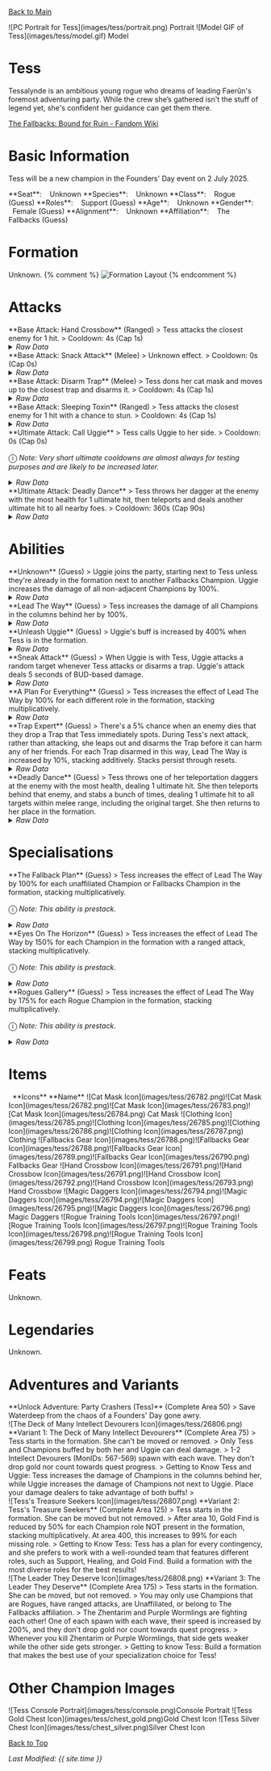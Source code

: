 [Back to Main](index.md)

<span class="championPortraitsRow">
    <span class="championPortraitsColumn">
        <span class="championPortraitsImage">
            ![PC Portrait for Tess](images/tess/portrait.png)
        </span>
        <span>
        Portrait
        </span>
    </span>
    <span class="championPortraitsColumn">
        <span class="championPortraitsImage">
            ![Model GIF of Tess](images/tess/model.gif)
        </span>
        <span>
        Model
        </span>
    </span>
</span>

# Tess

Tessalynde is an ambitious young rogue who dreams of leading Faerûn's foremost adventuring party. While the crew she’s gathered isn't the stuff of legend yet, she's confident her guidance can get them there.

[The Fallbacks: Bound for Ruin - Fandom Wiki](https://forgottenrealms.fandom.com/wiki/The_Fallbacks:_Bound_for_Ruin)

# Basic Information

Tess will be a new champion in the Founders' Day event on 2 July 2025.

<span class="champStatsTableColumn">
    <span class="champStatsTableRow">
        <span class="champStatsTableInfoHeader">
            <span style="margin-right:4px;">**Seat**:</span>
        </span>
        <span class="champStatsTableInfoSmall">
            <span style="margin-left:8px;">Unknown</span>
        </span>
    </span>
    <span class="champStatsTableRow">
        <span class="champStatsTableInfoHeader">
            <span style="margin-right:4px;">**Species**:</span>
        </span>
        <span class="champStatsTableInfoSmall">
            <span style="margin-left:8px;">Unknown</span>
        </span>
    </span>
    <span class="champStatsTableRow">
        <span class="champStatsTableInfoHeader">
            <span style="margin-right:4px;">**Class**:</span>
        </span>
        <span class="champStatsTableInfoSmall">
            <span style="margin-left:8px;">Rogue (Guess)</span>
        </span>
    </span>
    <span class="champStatsTableRow">
        <span class="champStatsTableInfoHeader">
            <span style="margin-right:4px;">**Roles**:</span>
        </span>
        <span class="champStatsTableInfoSmall">
            <span style="margin-left:8px;">Support (Guess)</span>
        </span>
    </span>
    <span class="champStatsTableRow">
        <span class="champStatsTableInfoHeader">
            <span style="margin-right:4px;">**Age**:</span>
        </span>
        <span class="champStatsTableInfoSmall">
            <span style="margin-left:8px;">Unknown</span>
        </span>
    </span>
    <span class="champStatsTableRow">
        <span class="champStatsTableInfoHeader">
            <span style="margin-right:4px;">**Gender**:</span>
        </span>
        <span class="champStatsTableInfoSmall">
            <span style="margin-left:8px;">Female (Guess)</span>
        </span>
    </span>
    <span class="champStatsTableRow">
        <span class="champStatsTableInfoHeader">
            <span style="margin-right:4px;">**Alignment**:</span>
        </span>
        <span class="champStatsTableInfoSmall">
            <span style="margin-left:8px;">Unknown</span>
        </span>
    </span>
    <span class="champStatsTableRow">
        <span class="champStatsTableInfoHeader">
            <span style="margin-right:4px;">**Affiliation**:</span>
        </span>
        <span class="champStatsTableInfoSmall">
            <span style="margin-left:8px;">The Fallbacks (Guess)</span>
        </span>
    </span>
</span>

# Formation

Unknown.
{% comment %}
<span class="formationBorder">
    ![Formation Layout](images/tess/formation.png)
</span>
{% endcomment %}

# Attacks

<div markdown="1" class="abilityBorder"><div markdown="1" class="abilityBorderInner">
**Base Attack: Hand Crossbow** (Ranged)
> Tess attacks the closest enemy for 1 hit.  
> Cooldown: 4s (Cap 1s)
<details><summary><em>Raw Data</em></summary>
<p>
<pre>
{
    "id": 870,
    "name": "Hand Crossbow",
    "description": "Tess attacks the closest enemy for 1 hit.",
    "long_description": "",
    "graphic_id": 0,
    "target": "front",
    "num_targets": 1,
    "aoe_radius": 0,
    "damage_modifier": 1,
    "cooldown": 4,
    "animations": [
        {
            "type": "ranged_attack",
            "projectile": "pd_generic_projectile",
            "shoot_offset_y": -60,
            "shoot_frame": 8,
            "shoot_sound": 149,
            "hit_sound": 133,
            "projectile_details": {
                "hash": "67f52f8a67393eadfdc8ef2193442a04",
                "target_offset_y": 0,
                "projectile_speed": 1850,
                "projectile_graphic_id": 26775
            }
        }
    ],
    "tags": [
        "ranged"
    ],
    "damage_types": [
        "ranged"
    ]
}
</pre>
</p>
</details>
</div></div>

<div markdown="1" class="abilityBorder"><div markdown="1" class="abilityBorderInner">
**Base Attack: Snack Attack** (Melee)
> Unknown effect.  
> Cooldown: 0s (Cap 0s)
<details><summary><em>Raw Data</em></summary>
<p>
<pre>
{
    "id": 871,
    "name": "Snack Attack",
    "description": "",
    "long_description": "",
    "graphic_id": 0,
    "target": "random",
    "num_targets": 1,
    "aoe_radius": 0,
    "damage_modifier": 1,
    "cooldown": 0,
    "animations": [
        {
            "type": "melee_attack",
            "damage_frame": 3
        }
    ],
    "tags": [
        "melee",
        "ignore_cooldown_override"
    ],
    "damage_types": [
        "melee"
    ]
}
</pre>
</p>
</details>
</div></div>

<div markdown="1" class="abilityBorder"><div markdown="1" class="abilityBorderInner">
**Base Attack: Disarm Trap** (Melee)
> Tess dons her cat mask and moves up to the closest trap and disarms it.  
> Cooldown: 4s (Cap 1s)
<details><summary><em>Raw Data</em></summary>
<p>
<pre>
{
    "id": 873,
    "name": "Disarm Trap",
    "description": "Tess dons her cat mask and moves up to the closest trap and disarms it.",
    "long_description": "",
    "graphic_id": 0,
    "target": "none",
    "num_targets": 0,
    "aoe_radius": 0,
    "damage_modifier": 0,
    "cooldown": 4,
    "animations": [
        {
            "type": "melee_attack",
            "no_damage_display": true
        }
    ],
    "tags": [],
    "damage_types": [
        "melee"
    ]
}
</pre>
</p>
</details>
</div></div>

<div markdown="1" class="abilityBorder"><div markdown="1" class="abilityBorderInner">
**Base Attack: Sleeping Toxin** (Ranged)
> Tess attacks the closest enemy for 1 hit with a chance to stun.  
> Cooldown: 4s (Cap 1s)
<details><summary><em>Raw Data</em></summary>
<p>
<pre>
{
    "id": 874,
    "name": "Sleeping Toxin",
    "description": "Tess attacks the closest enemy for 1 hit with a chance to stun.",
    "long_description": "",
    "graphic_id": 0,
    "target": "front",
    "num_targets": 1,
    "aoe_radius": 0,
    "damage_modifier": 1,
    "cooldown": 4,
    "animations": [
        {
            "type": "ranged_attack",
            "projectile": "pd_generic_projectile",
            "shoot_offset_y": -60,
            "shoot_frame": 8,
            "shoot_sound": 149,
            "hit_sound": 133,
            "projectile_details": {
                "hash": "67f52f8a67393eadfdc8ef2193442a04",
                "target_offset_y": 0,
                "projectile_speed": 1850,
                "projectile_graphic_id": 26775
            },
            "stun_on_hit": 5,
            "stun_chance": 20
        }
    ],
    "tags": [
        "ranged"
    ],
    "damage_types": [
        "ranged"
    ]
}
</pre>
</p>
</details>
</div></div>

<div markdown="1" class="abilityBorder"><div markdown="1" class="abilityBorderInner">
**Ultimate Attack: Call Uggie**
> Tess calls Uggie to her side.  
> Cooldown: 0s (Cap 0s)

<span style="font-size:1.2em;">ⓘ</span> *Note: Very short ultimate cooldowns are almost always for testing purposes and are likely to be increased later.*
<details><summary><em>Raw Data</em></summary>
<p>
<pre>
{
    "id": 872,
    "name": "Call Uggie",
    "description": "Tess calls Uggie to her side.",
    "long_description": "Tess calls Uggie to her side.",
    "graphic_id": 26837,
    "target": "none",
    "num_targets": 0,
    "aoe_radius": 0,
    "damage_modifier": 0,
    "cooldown": 0,
    "animations": [
        {
            "type": "ultimate_attack",
            "no_damage_display": true
        }
    ],
    "tags": [
        "ultimate",
        "ignore_cooldown_override"
    ],
    "damage_types": []
}
</pre>
</p>
</details>
</div></div>

<div markdown="1" class="abilityBorder"><div markdown="1" class="abilityBorderInner">
**Ultimate Attack: Deadly Dance**
> Tess throws her dagger at the enemy with the most health for 1 ultimate hit, then teleports and deals another ultimate hit to all nearby foes.  
> Cooldown: 360s (Cap 90s)
<details><summary><em>Raw Data</em></summary>
<p>
<pre>
{
    "id": 875,
    "name": "Deadly Dance",
    "description": "Tess attacks the enemy with the most health, then teleports and attacks all nearby foes.",
    "long_description": "Tess throws her dagger at the enemy with the most health for 1 ultimate hit, then teleports and deals another ultimate hit to all nearby foes. ",
    "graphic_id": 26838,
    "target": "highest_health",
    "num_targets": 1,
    "aoe_radius": 250,
    "damage_modifier": 0.03,
    "cooldown": 360,
    "animations": [
        {
            "type": "ultimate_attack",
            "ultimate": "tess",
            "aoe_radius": 150,
            "projectile_details": {
                "hash": "cfefe0019c9bad171d8e039c8b7e80aa",
                "target_offset_y": -10,
                "shoot_offset_y": -150,
                "projectile_speed": 1500,
                "projectile_graphic_id": 26776,
                "rotation_speed": 540,
                "percent_height_offset": 2
            },
            "damage_frame": 8
        }
    ],
    "tags": [
        "ultimate"
    ],
    "damage_types": ""
}
</pre>
</p>
</details>
</div></div>

# Abilities

<div markdown="1" class="abilityBorder"><div markdown="1" class="abilityBorderInner">
**Unknown** (Guess)
> Uggie joins the party, starting next to Tess unless they're already in the formation next to another Fallbacks Champion. Uggie increases the damage of all non-adjacent Champions by 100%.
<details><summary><em>Raw Data</em></summary>
<p>
<pre>
{
    "id": 2346,
    "flavour_text": "",
    "description": {
        "desc": "Uggie joins the party, starting next to Tess unless they're already in the formation next to another Fallbacks Champion. Uggie increases the damage of all non-adjacent Champions by $(amount)%."
    },
    "effect_keys": [
        {
            "effect_string": "uggie_handler,100",
            "off_when_benched": true,
            "uggie_effects": [
                1
            ]
        },
        {
            "effect_string": "hero_dps_multiplier_mult,0",
            "off_when_benched": true,
            "apply_manually": true,
            "amount_expr": "upgrade_amount(17315,0)",
            "targets": [
                "non_adj"
            ]
        }
    ],
    "requirements": "",
    "graphic_id": 0,
    "large_graphic_id": 0,
    "properties": {
        "is_formation_ability": true,
        "show_incoming": false,
        "indexed_effect_properties": true,
        "per_effect_index_bonuses": true,
        "default_bonus_index": 0,
        "retain_on_slot_changed": true
    }
}
</pre>
</p>
</details>
</div></div>

<div markdown="1" class="abilityBorder"><div markdown="1" class="abilityBorderInner">
**Lead The Way** (Guess)
> Tess increases the damage of all Champions in the columns behind her by 100%.
<details><summary><em>Raw Data</em></summary>
<p>
<pre>
{
    "id": 2347,
    "flavour_text": "",
    "description": {
        "desc": "Tess increases the damage of all Champions in the columns behind her by $amount%."
    },
    "effect_keys": [
        {
            "effect_string": "hero_dps_multiplier_mult,100",
            "off_when_benched": true,
            "targets": [
                "behind"
            ]
        }
    ],
    "requirements": "",
    "graphic_id": 26824,
    "large_graphic_id": 26815,
    "properties": {
        "is_formation_ability": true,
        "owner_use_outgoing_description": true,
        "indexed_effect_properties": true,
        "per_effect_index_bonuses": true,
        "default_bonus_index": 0
    }
}
</pre>
</p>
</details>
</div></div>

<div markdown="1" class="abilityBorder"><div markdown="1" class="abilityBorderInner">
**Unleash Uggie** (Guess)
> Uggie's buff is increased by 400% when Tess is in the formation.
<details><summary><em>Raw Data</em></summary>
<p>
<pre>
{
    "id": 2348,
    "flavour_text": "",
    "description": {
        "desc": "Uggie's buff is increased by $amount% when Tess is in the formation"
    },
    "effect_keys": [
        {
            "effect_string": "unleash_uggie_contribution,400",
            "off_when_benched": true
        }
    ],
    "requirements": "",
    "graphic_id": 26827,
    "large_graphic_id": 26820,
    "properties": {
        "is_formation_ability": true,
        "indexed_effect_properties": true,
        "per_effect_index_bonuses": true,
        "default_bonus_index": 0
    }
}
</pre>
</p>
</details>
</div></div>

<div markdown="1" class="abilityBorder"><div markdown="1" class="abilityBorderInner">
**Sneak Attack** (Guess)
> When Uggie is with Tess, Uggie attacks a random target whenever Tess attacks or disarms a trap. Uggie's attack deals 5 seconds of BUD-based damage.
<details><summary><em>Raw Data</em></summary>
<p>
<pre>
{
    "id": 2349,
    "flavour_text": "",
    "description": {
        "desc": "When Uggie is with Tess, Uggie attacks a random target whenever Tess attacks or disarms a trap. Uggie's attack deals $amount seconds of BUD-based damage."
    },
    "effect_keys": [
        {
            "effect_string": "tess_snack_attack_handler,5",
            "off_when_benched": true
        }
    ],
    "requirements": "",
    "graphic_id": 26825,
    "large_graphic_id": 26816,
    "properties": {
        "is_formation_ability": true,
        "show_incoming": false,
        "indexed_effect_properties": true,
        "per_effect_index_bonuses": true,
        "default_bonus_index": 0
    }
}
</pre>
</p>
</details>
</div></div>

<div markdown="1" class="abilityBorder"><div markdown="1" class="abilityBorderInner">
**A Plan For Everything** (Guess)
> Tess increases the effect of Lead The Way by 100% for each different role in the formation, stacking multiplicatively.
<details><summary><em>Raw Data</em></summary>
<p>
<pre>
{
    "id": 2350,
    "flavour_text": "",
    "description": {
        "desc": "Tess increases the effect of Lead The Way by $(not_buffed amount)% for each different role in the formation, stacking multiplicatively."
    },
    "effect_keys": [
        {
            "effect_string": "buff_upgrade,100,17316",
            "off_when_benched": true,
            "amount_func": "mult",
            "stack_func": "per_unique_role",
            "amount_updated_listeners": [
                "slot_changed",
                "upgrade_unlocked",
                "feat_changed"
            ]
        }
    ],
    "requirements": "",
    "graphic_id": 26823,
    "large_graphic_id": 26814,
    "properties": {
        "is_formation_ability": true,
        "owner_use_outgoing_description": true,
        "indexed_effect_properties": true,
        "per_effect_index_bonuses": true,
        "default_bonus_index": 0
    }
}
</pre>
</p>
</details>
</div></div>

<div markdown="1" class="abilityBorder"><div markdown="1" class="abilityBorderInner">
**Trap Expert** (Guess)
> There's a 5% chance when an enemy dies that they drop a Trap that Tess immediately spots. During Tess's next attack, rather than attacking, she leaps out and disarms the Trap before it can harm any of her friends. For each Trap disarmed in this way, Lead The Way is increased by 10%, stacking additively. Stacks persist through resets.
<details><summary><em>Raw Data</em></summary>
<p>
<pre>
{
    "id": 2351,
    "flavour_text": "",
    "description": {
        "desc": "There's a $chance% chance when an enemy dies that they drop a Trap that Tess immediately spots. During Tess's next attack, rather than attacking, she leaps out and disarms the Trap before it can harm any of her friends. For each Trap disarmed in this way, Lead The Way is increased by 10%, stacking additively. Stacks persist through resets."
    },
    "effect_keys": [
        {
            "effect_string": "tess_trap_expert_handler",
            "off_when_benched": true,
            "chance": 5
        },
        {
            "effect_string": "buff_upgrade,10,17316",
            "off_when_benched": true,
            "stacks_multiply": false,
            "stacks_on_trigger": "will_manually_stack",
            "stack_title": "Traps Disarmed",
            "show_bonus": true
        }
    ],
    "requirements": "",
    "graphic_id": 26826,
    "large_graphic_id": 26817,
    "properties": {
        "is_formation_ability": true,
        "owner_use_outgoing_description": true,
        "indexed_effect_properties": true,
        "per_effect_index_bonuses": true,
        "default_bonus_index": 1
    }
}
</pre>
</p>
</details>
</div></div>

<div markdown="1" class="abilityBorder"><div markdown="1" class="abilityBorderInner">
**Deadly Dance** (Guess)
> Tess throws one of her teleportation daggers at the enemy with the most health, dealing 1 ultimate hit. She then teleports behind that enemy, and stabs a bunch of times, dealing 1 ultimate hit to all targets within melee range, including the original target. She then returns to her place in the formation.
<details><summary><em>Raw Data</em></summary>
<p>
<pre>
{
    "id": 2362,
    "flavour_text": "",
    "description": {
        "desc": "Tess throws one of her teleportation daggers at the enemy with the most health, dealing 1 ultimate hit. She then teleports behind that enemy, and stabs a bunch of times, dealing 1 ultimate hit to all targets within melee range, including the original target. She then returns to her place in the formation."
    },
    "effect_keys": [
        {
            "effect_string": "set_ultimate_attack,875"
        }
    ],
    "requirements": "",
    "graphic_id": 26838,
    "large_graphic_id": 26838,
    "properties": {
        "is_formation_ability": true,
        "owner_use_outgoing_description": true,
        "formation_circle_icon": false,
        "show_outgoing_desc_when_benched": false
    }
}
</pre>
</p>
</details>
</div></div>

# Specialisations

<div markdown="1" class="abilityBorder"><div markdown="1" class="abilityBorderInner">
**The Fallback Plan** (Guess)
> Tess increases the effect of Lead The Way by 100% for each unaffiliated Champion or Fallbacks Champion in the formation, stacking multiplicatively.

<span style="font-size:1.2em;">ⓘ</span> *Note: This ability is prestack.*
<details><summary><em>Raw Data</em></summary>
<p>
<pre>
{
    "id": 2352,
    "flavour_text": "",
    "description": {
        "desc": "Tess increases the effect of Lead The Way by $amount% for each unaffiliated Champion or Fallbacks Champion in the formation, stacking multiplicatively."
    },
    "effect_keys": [
        {
            "effect_string": "pre_stack,100",
            "skip_effect_key_desc": true
        },
        {
            "effect_string": "buff_upgrade,0,17316",
            "off_when_benched": true,
            "amount_expr": "upgrade_amount(17321,0)",
            "amount_func": "mult",
            "stack_func": "per_crusader",
            "stack_func_data": {
                "target_filters": [
                    {
                        "type": "tags",
                        "tags": [
                            "fallbacks",
                            "unaffiliated"
                        ]
                    }
                ]
            },
            "amount_updated_listeners": [
                "slot_changed"
            ],
            "stacks_multiply": true,
            "show_bonus": true
        }
    ],
    "requirements": "",
    "graphic_id": 26832,
    "large_graphic_id": 26832,
    "properties": {
        "is_formation_ability": true,
        "spec_option_post_apply_info": "Qualified Champions: $num_stacks___2",
        "owner_use_outgoing_description": true,
        "indexed_effect_properties": true,
        "per_effect_index_bonuses": true,
        "default_bonus_index": 0
    }
}
</pre>
</p>
</details>
</div></div>

<div markdown="1" class="abilityBorder"><div markdown="1" class="abilityBorderInner">
**Eyes On The Horizon** (Guess)
> Tess increases the effect of Lead The Way by 150% for each Champion in the formation with a ranged attack, stacking multiplicatively.

<span style="font-size:1.2em;">ⓘ</span> *Note: This ability is prestack.*
<details><summary><em>Raw Data</em></summary>
<p>
<pre>
{
    "id": 2353,
    "flavour_text": "",
    "description": {
        "desc": "Tess increases the effect of Lead The Way by $amount% for each Champion in the formation with a ranged attack, stacking multiplicatively."
    },
    "effect_keys": [
        {
            "effect_string": "pre_stack,150",
            "skip_effect_key_desc": true
        },
        {
            "effect_string": "buff_upgrade,0,17316",
            "off_when_benched": true,
            "amount_expr": "upgrade_amount(17322,0)",
            "amount_func": "mult",
            "stack_func": "per_crusader",
            "stack_func_data": {
                "target_filters": [
                    {
                        "type": "attack_type",
                        "attack": "ranged"
                    }
                ]
            },
            "amount_updated_listeners": [
                "slot_changed",
                "attack_changed"
            ],
            "stacks_multiply": true,
            "show_bonus": true
        }
    ],
    "requirements": "",
    "graphic_id": 26830,
    "large_graphic_id": 26830,
    "properties": {
        "is_formation_ability": true,
        "spec_option_post_apply_info": "Qualified Champions: $num_stacks___2",
        "owner_use_outgoing_description": true,
        "indexed_effect_properties": true,
        "per_effect_index_bonuses": true,
        "default_bonus_index": 0
    }
}
</pre>
</p>
</details>
</div></div>

<div markdown="1" class="abilityBorder"><div markdown="1" class="abilityBorderInner">
**Rogues Gallery** (Guess)
> Tess increases the effect of Lead The Way by 175% for each Rogue Champion in the formation, stacking multiplicatively.

<span style="font-size:1.2em;">ⓘ</span> *Note: This ability is prestack.*
<details><summary><em>Raw Data</em></summary>
<p>
<pre>
{
    "id": 2354,
    "flavour_text": "",
    "description": {
        "desc": "Tess increases the effect of Lead The Way by $amount% for each Rogue Champion in the formation, stacking multiplicatively."
    },
    "effect_keys": [
        {
            "effect_string": "pre_stack,175",
            "skip_effect_key_desc": true
        },
        {
            "effect_string": "buff_upgrade,0,17316",
            "off_when_benched": true,
            "amount_expr": "upgrade_amount(17323,0)",
            "amount_func": "mult",
            "stack_func": "per_crusader",
            "stack_func_data": {
                "target_filters": [
                    {
                        "type": "tags",
                        "tags": [
                            "rogue"
                        ]
                    }
                ]
            },
            "amount_updated_listeners": [
                "slot_changed"
            ],
            "stacks_multiply": true,
            "show_bonus": true
        }
    ],
    "requirements": "",
    "graphic_id": 26831,
    "large_graphic_id": 26831,
    "properties": {
        "is_formation_ability": true,
        "spec_option_post_apply_info": "Qualified Champions: $num_stacks___2",
        "owner_use_outgoing_description": true,
        "indexed_effect_properties": true,
        "per_effect_index_bonuses": true,
        "default_bonus_index": 0
    }
}
</pre>
</p>
</details>
</div></div>

# Items

<span class="itemTableColumn">
    <span class="itemTableRowHeader">
        <span class="itemTableIcon">
            <span style="margin-left:8px;">**Icons**</span>
        </span>
        <span class="itemTableNameSmall">
            **Name**
        </span>
    </span>
    <span class="itemTableRow">
        <span class="itemTableIcon">
            <span class="itemTableIcon1">![Cat Mask Icon](images/tess/26782.png)</span><span class="itemTableIcon2">![Cat Mask Icon](images/tess/26782.png)</span><span class="itemTableIcon3">![Cat Mask Icon](images/tess/26783.png)</span><span class="itemTableIcon4">![Cat Mask Icon](images/tess/26784.png)</span>
        </span>
        <span class="itemTableNameSmall">
            Cat Mask
        </span>
    </span>
    <span class="itemTableRow">
        <span class="itemTableIcon">
            <span class="itemTableIcon1">![Clothing Icon](images/tess/26785.png)</span><span class="itemTableIcon2">![Clothing Icon](images/tess/26785.png)</span><span class="itemTableIcon3">![Clothing Icon](images/tess/26786.png)</span><span class="itemTableIcon4">![Clothing Icon](images/tess/26787.png)</span>
        </span>
        <span class="itemTableNameSmall">
            Clothing
        </span>
    </span>
    <span class="itemTableRow">
        <span class="itemTableIcon">
            <span class="itemTableIcon1">![Fallbacks Gear Icon](images/tess/26788.png)</span><span class="itemTableIcon2">![Fallbacks Gear Icon](images/tess/26788.png)</span><span class="itemTableIcon3">![Fallbacks Gear Icon](images/tess/26789.png)</span><span class="itemTableIcon4">![Fallbacks Gear Icon](images/tess/26790.png)</span>
        </span>
        <span class="itemTableNameSmall">
            Fallbacks Gear
        </span>
    </span>
    <span class="itemTableRow">
        <span class="itemTableIcon">
            <span class="itemTableIcon1">![Hand Crossbow Icon](images/tess/26791.png)</span><span class="itemTableIcon2">![Hand Crossbow Icon](images/tess/26791.png)</span><span class="itemTableIcon3">![Hand Crossbow Icon](images/tess/26792.png)</span><span class="itemTableIcon4">![Hand Crossbow Icon](images/tess/26793.png)</span>
        </span>
        <span class="itemTableNameSmall">
            Hand Crossbow
        </span>
    </span>
    <span class="itemTableRow">
        <span class="itemTableIcon">
            <span class="itemTableIcon1">![Magic Daggers Icon](images/tess/26794.png)</span><span class="itemTableIcon2">![Magic Daggers Icon](images/tess/26794.png)</span><span class="itemTableIcon3">![Magic Daggers Icon](images/tess/26795.png)</span><span class="itemTableIcon4">![Magic Daggers Icon](images/tess/26796.png)</span>
        </span>
        <span class="itemTableNameSmall">
            Magic Daggers
        </span>
    </span>
    <span class="itemTableRow">
        <span class="itemTableIcon">
            <span class="itemTableIcon1">![Rogue Training Tools Icon](images/tess/26797.png)</span><span class="itemTableIcon2">![Rogue Training Tools Icon](images/tess/26797.png)</span><span class="itemTableIcon3">![Rogue Training Tools Icon](images/tess/26798.png)</span><span class="itemTableIcon4">![Rogue Training Tools Icon](images/tess/26799.png)</span>
        </span>
        <span class="itemTableNameSmall">
            Rogue Training Tools
        </span>
    </span>
</span>

# Feats

Unknown.

# Legendaries

Unknown.

# Adventures and Variants

<div markdown="1" class="abilityBorder"><div markdown="1" class="abilityBorderInner">
**Unlock Adventure: Party Crashers (Tess)** (Complete Area 50)
> Save Waterdeep from the chaos of a Founders' Day gone awry.
</div></div>
<div markdown="1" class="abilityBorder"><div markdown="1" class="abilityBorderInner">
![The Deck of Many Intellect Devourers Icon](images/tess/26806.png) **Variant 1: The Deck of Many Intellect Devourers** (Complete Area 75)
> Tess starts in the formation. She can't be moved or removed.  
> Only Tess and Champions buffed by both her and Uggie can deal damage.  
> 1-2 Intellect Devourers (MonIDs: 567-569) spawn with each wave. They don't drop gold nor count towards quest progress.  
> Getting to Know Tess and Uggie: Tess increases the damage of Champions in the columns behind her, while Uggie increases the damage of Champions not next to Uggie. Place your damage dealers to take advantage of both buffs!  
> 
</div></div>
<div markdown="1" class="abilityBorder"><div markdown="1" class="abilityBorderInner">
![Tess's Treasure Seekers Icon](images/tess/26807.png) **Variant 2: Tess's Treasure Seekers** (Complete Area 125)
> Tess starts in the formation. She can be moved but not removed.  
> After area 10, Gold Find is reduced by 50% for each Champion role NOT present in the formation, stacking multiplicatively. At area 400, this increases to 99% for each missing role.  
> Getting to Know Tess: Tess has a plan for every contingency, and she prefers to work with a well-rounded team that features different roles, such as Support, Healing, and Gold Find. Build a formation with the most diverse roles for the best results!
</div></div>
<div markdown="1" class="abilityBorder"><div markdown="1" class="abilityBorderInner">
![The Leader They Deserve Icon](images/tess/26808.png) **Variant 3: The Leader They Deserve** (Complete Area 175)
> Tess starts in the formation. She can be moved, but not removed.  
> You may only use Champions that are Rogues, have ranged attacks, are Unaffiliated, or belong to The Fallbacks affiliation.  
> The Zhentarim and Purple Wormlings are fighting each other! One of each spawn with each wave, their speed is increased by 200%, and they don't drop gold nor count towards quest progress.  
> Whenever you kill Zhentarim or Purple Wormlings, that side gets weaker while the other side gets stronger.  
> Getting to know Tess: Build a formation that makes the best use of your specialization choice for Tess!
</div></div>

# Other Champion Images

<span class="championImagesColumn">
    <span class="championImagesRow">
        <span class="championImagesPortrait">
            ![Tess Console Portrait](images/tess/console.png)Console Portrait
        </span>
    </span>
    <span class="championImagesRow">
        <span class="championImagesChests">
            ![Tess Gold Chest Icon](images/tess/chest_gold.png)Gold Chest Icon
        </span>
        <span class="championImagesChests">
            ![Tess Silver Chest Icon](images/tess/chest_silver.png)Silver Chest Icon
        </span>
    </span>
</span>

[Back to Top](#top)

*Last Modified: {{ site.time }}*